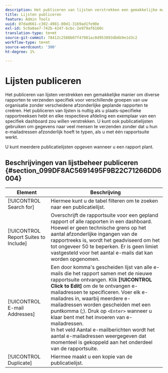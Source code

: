 ```yaml
---
description: Het publiceren van lijsten verstrekken een gemakkelijke manier om diverse rapporten te verzenden specifiek voor verschillende groepen van uw organisatie zonder verscheidene afzonderlijke geplande rapporten te creëren. Het publiceren van lijsten is nuttig als u plaats-specifieke rapportreeksen hebt en elke respectieve afdeling een exemplaar van een specifiek dashboard zou willen verstrekken. U kunt ook publicatielijsten gebruiken om gegevens naar veel mensen te verzenden zonder dat u hun e-mailadressen afzonderlijk hoeft te typen, als u met één rapportsuite werkt.
title: Lijsten publiceren
feature: Admin Tools
uuid: 07dad661-c302-4981-80d1-3169ad1fe90e
exl-id: 5c9a0ae7-742b-4247-bcbc-2e979af6160c
translation-type: tm+mt
source-git-commit: 78412c2588b07f47981ac0d953893db6b9e1d3c2
workflow-type: tm+mt
source-wordcount: '300'
ht-degree: 1%

---
```


# Lijsten publiceren

Het publiceren van lijsten verstrekken een gemakkelijke manier om diverse rapporten te verzenden specifiek voor verschillende groepen van uw organisatie zonder verscheidene afzonderlijke geplande rapporten te creëren. Het publiceren van lijsten is nuttig als u plaats-specifieke rapportreeksen hebt en elke respectieve afdeling een exemplaar van een specifiek dashboard zou willen verstrekken. U kunt ook publicatielijsten gebruiken om gegevens naar veel mensen te verzenden zonder dat u hun e-mailadressen afzonderlijk hoeft te typen, als u met één rapportsuite werkt.

U kunt meerdere publicatielijsten opgeven wanneer u een rapport plant.

## Beschrijvingen van lijstbeheer publiceren {#section_099DF8AC5691495F9B22C71266DD6004}

| Element | Beschrijving |
|--- |--- |
| [!UICONTROL Search for] | Hiermee kunt u de tabel filteren om te zoeken naar een publicatielijst. |
| [!UICONTROL Report Suites to Include] | Overschrijft de rapportsuite voor een gepland rapport of alle rapporten in een dashboard. Hoewel er geen technische grens op het aantal afzonderlijke ingangen van de rapportreeks is, wordt het geadviseerd om het tot ongeveer 50 te beperken. Er is geen limiet vastgesteld voor het aantal e-mails dat kan worden opgenomen. |
| [!UICONTROL E-mail Addresses] | Een door komma&#39;s gescheiden lijst van alle e-mails die het rapport samen met de nieuwe rapportsuite ontvangen.  Klik **[!UICONTROL Click to Edit]** om de te ontvangen e-mailadressen te specificeren. Voer elk e-mailadres in, waarbij meerdere e-mailadressen worden gescheiden met een puntkomma (;). Druk op `<Enter>` wanneer u klaar bent met het invoeren van e-mailadressen. <br>In het veld Aantal e-mailberichten wordt het aantal e-mailadressen weergegeven dat momenteel is gekoppeld aan het onderdeel van de rapportsuite. |
| [!UICONTROL Duplicate] | Hiermee maakt u een kopie van de publicatielijst. |
